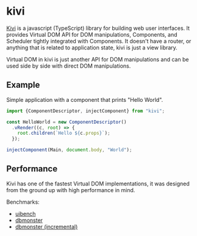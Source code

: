# kivi

[Kivi](http://github.com/localvoid/kivi) is a javascript (TypeScript) library for building web user interfaces. It
provides Virtual DOM API for DOM manipulations, Components, and Scheduler tightly integrated with Components. It doesn't
have a router, or anything that is related to application state, kivi is just a view library.

Virtual DOM in kivi is just another API for DOM manipulations and can be used side by side with direct DOM
manipulations.

## Example

Simple application with a component that prints "Hello World".

```js
import {ComponentDescriptor, injectComponent} from "kivi";

const HelloWorld = new ComponentDescriptor()
  .vRender((c, root) => {
    root.children(`Hello ${c.props}`);
  });

injectComponent(Main, document.body, "World");
```

## Performance

Kivi has one of the fastest Virtual DOM implementations, it was designed from the ground up with high performance in
mind.

Benchmarks:

- [uibench](https://localvoid.github.io/uibench/)
- [dbmonster](https://localvoid.github.io/kivi-dbmonster/)
- [dbmonster (incremental)](https://localvoid.github.io/kivi-dbmonster/?incremental=5)
